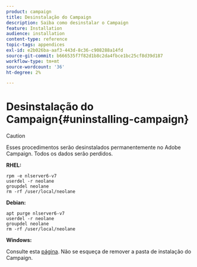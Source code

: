 ```yaml
---
product: campaign
title: Desinstalação do Campaign
description: Saiba como desinstalar o Campaign
feature: Installation
audience: installation
content-type: reference
topic-tags: appendices
exl-id: e2b026ba-aaf3-443d-8c36-c908288a14fd
source-git-commit: b666535f7f82d1b8c2da4fbce1bc25cf8d39d187
workflow-type: tm+mt
source-wordcount: '36'
ht-degree: 2%

---
```


# Desinstalação do Campaign{#uninstalling-campaign}



>[!CAUTION]
>
>Esses procedimentos serão desinstalados permanentemente no Adobe Campaign. Todos os dados serão perdidos.

**RHEL:**

```
rpm -e nlserver6-v7
userdel -r neolane
groupdel neolane
rm -rf /user/local/neolane
```

**Debian:**

```
apt purge nlserver6-v7
userdel -r neolane
groupdel neolane
rm -rf /user/local/neolane
```

**Windows:**

Consulte esta [página](../../migration/using/migrating-in-windows-for-adobe-campaign-7.md#deleting-and-cleansing-adobe-campaign-previous-version). Não se esqueça de remover a pasta de instalação do Campaign.
